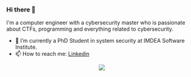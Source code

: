 ### Hi there 👋

I'm a computer engineer with a cybersecurity master who is passionate about CTFs, programming and everything related to cybersecurity.

- 🔭 I’m currently a PhD Student in system security at IMDEA Software Institute.
- 📫 How to reach me: [Linkedin](https://www.linkedin.com/in/kevin-van-liebergen-avila/)



<p align="center">
  <img src="https://github-readme-stats.vercel.app/api?username=kevinliebergen&count_private=true&show_icons=true&theme=radical">
</p>



<!--
[![Top Langs](https://github-readme-stats.vercel.app/api/top-langs/?username=kevinliebergen&theme=radical&layout=compact)](https://github.com/anuraghazra/github-readme-stats)
-->

<!--
**KevinLiebergen/kevinliebergen** is a ✨ _special_ ✨ repository because its `README.md` (this file) appears on your GitHub profile.

Here are some ideas to get you started:

- 🔭 I’m currently working on ...
- 🌱 I’m currently learning ...
- 👯 I’m looking to collaborate on ...
- 🤔 I’m looking for help with ...
- 💬 Ask me about ...
- 📫 How to reach me: ...
- 😄 Pronouns: ...
- ⚡ Fun fact: ...
-->
